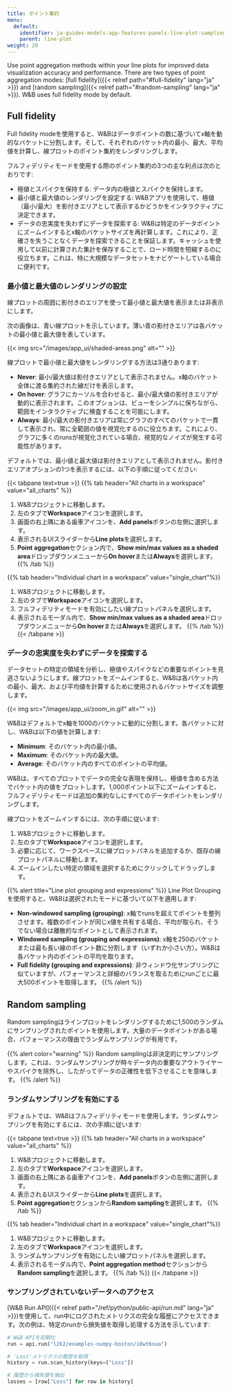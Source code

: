 ```yaml
---
title: ポイント集約
menu:
  default:
    identifier: ja-guides-models-app-features-panels-line-plot-sampling
    parent: line-plot
weight: 20
---
```


Use point aggregation methods within your line plots for improved data visualization accuracy and performance. There are two types of point aggregation modes: [full fidelity]({{< relref path="#full-fidelity" lang="ja" >}}) and [random sampling]({{< relref path="#random-sampling" lang="ja" >}}). W&B uses full fidelity mode by default.

## Full fidelity

Full fidelity modeを使用すると、W&Bはデータポイントの数に基づいてx軸を動的なバケットに分割します。そして、それぞれのバケット内の最小、最大、平均値を計算し、線プロットのポイント集約をレンダリングします。

フルフィデリティモードを使用する際のポイント集約の3つの主な利点は次のとおりです:

* 極値とスパイクを保持する: データ内の極値とスパイクを保持します。
* 最小値と最大値のレンダリングを設定する: W&Bアプリを使用して、極値（最小/最大）を影付きエリアとして表示するかどうかをインタラクティブに決定できます。
* データの忠実度を失わずにデータを探索する: W&Bは特定のデータポイントにズームインするとx軸のバケットサイズを再計算します。これにより、正確さを失うことなくデータを探索できることを保証します。キャッシュを使用して以前に計算された集計を保存することで、ロード時間を短縮するのに役立ちます。これは、特に大規模なデータセットをナビゲートしている場合に便利です。

### 最小値と最大値のレンダリングの設定

線プロットの周囲に影付きのエリアを使って最小値と最大値を表示または非表示にします。

次の画像は、青い線プロットを示しています。薄い青の影付きエリアは各バケットの最小値と最大値を表しています。

{{< img src="/images/app_ui/shaded-areas.png" alt="" >}}

線プロットで最小値と最大値をレンダリングする方法は3通りあります:

* **Never**: 最小/最大値は影付きエリアとして表示されません。x軸のバケット全体に渡る集約された線だけを表示します。
* **On hover**: グラフにカーソルを合わせると、最小/最大値の影付きエリアが動的に表示されます。このオプションは、ビューをシンプルに保ちながら、範囲をインタラクティブに検査することを可能にします。
* **Always**: 最小/最大の影付きエリアは常にグラフのすべてのバケットで一貫して表示され、常に全範囲の値を視覚化するのに役立ちます。これにより、グラフに多くのrunsが視覚化されている場合、視覚的なノイズが発生する可能性があります。

デフォルトでは、最小値と最大値は影付きエリアとして表示されません。影付きエリアオプションの1つを表示するには、以下の手順に従ってください:

{{< tabpane text=true >}}
{{% tab header="All charts in a workspace" value="all_charts" %}}
1. W&Bプロジェクトに移動します。
2. 左のタブで**Workspace**アイコンを選択します。
3. 画面の右上隅にある歯車アイコンを、**Add panels**ボタンの左側に選択します。
4. 表示されるUIスライダーから**Line plots**を選択します。
5. **Point aggregation**セクション内で、**Show min/max values as a shaded area**ドロップダウンメニューから**On hover**または**Always**を選択します。
{{% /tab %}}

{{% tab header="Individual chart in a workspace" value="single_chart"%}}
1. W&Bプロジェクトに移動します。
2. 左のタブで**Workspace**アイコンを選択します。
3. フルフィデリティモードを有効にしたい線プロットパネルを選択します。
4. 表示されるモーダル内で、**Show min/max values as a shaded area**ドロップダウンメニューから**On hover**または**Always**を選択します。
{{% /tab %}}
{{< /tabpane >}}

### データの忠実度を失わずにデータを探索する

データセットの特定の領域を分析し、極値やスパイクなどの重要なポイントを見逃さないようにします。線プロットをズームインすると、W&Bは各バケット内の最小、最大、および平均値を計算するために使用されるバケットサイズを調整します。

{{< img src="/images/app_ui/zoom_in.gif" alt="" >}}

W&Bはデフォルトでx軸を1000のバケットに動的に分割します。各バケットに対し、W&Bは以下の値を計算します:

- **Minimum**: そのバケット内の最小値。
- **Maximum**: そのバケット内の最大値。
- **Average**: そのバケット内のすべてのポイントの平均値。

W&Bは、すべてのプロットでデータの完全な表現を保持し、極値を含める方法でバケット内の値をプロットします。1,000ポイント以下にズームインすると、フルフィデリティモードは追加の集約なしにすべてのデータポイントをレンダリングします。

線プロットをズームインするには、次の手順に従います:

1. W&Bプロジェクトに移動します。
2. 左のタブで**Workspace**アイコンを選択します。
3. 必要に応じて、ワークスペースに線プロットパネルを追加するか、既存の線プロットパネルに移動します。
4. ズームインしたい特定の領域を選択するためにクリックしてドラッグします。

{{% alert title="Line plot grouping and expressions" %}}
Line Plot Groupingを使用すると、W&Bは選択されたモードに基づいて以下を適用します:

- **Non-windowed sampling (grouping)**: x軸でrunsを超えてポイントを整列させます。複数のポイントが同じx値を共有する場合、平均が取られ、そうでない場合は離散的なポイントとして表示されます。
- **Windowed sampling (grouping and expressions)**: x軸を250のバケットまたは最も長い線のポイント数に分割します（いずれか小さい方）。W&Bは各バケット内のポイントの平均を取ります。
- **Full fidelity (grouping and expressions)**: 非ウィンドウ化サンプリングに似ていますが、パフォーマンスと詳細のバランスを取るためにrunごとに最大500ポイントを取得します。
{{% /alert %}}

## Random sampling

Random samplingはラインプロットをレンダリングするために1,500のランダムにサンプリングされたポイントを使用します。大量のデータポイントがある場合、パフォーマンスの理由でランダムサンプリングが有用です。

{{% alert color="warning" %}}
Random samplingは非決定的にサンプリングします。これは、ランダムサンプリングが時々データ内の重要なアウトライヤーやスパイクを除外し、したがってデータの正確性を低下させることを意味します。
{{% /alert %}}

### ランダムサンプリングを有効にする
デフォルトでは、W&Bはフルフィデリティモードを使用します。ランダムサンプリングを有効にするには、次の手順に従います:

{{< tabpane text=true >}}
{{% tab header="All charts in a workspace" value="all_charts" %}}
1. W&Bプロジェクトに移動します。
2. 左のタブで**Workspace**アイコンを選択します。
3. 画面の右上隅にある歯車アイコンを、**Add panels**ボタンの左側に選択します。
4. 表示されるUIスライダーから**Line plots**を選択します。
5. **Point aggregation**セクションから**Random sampling**を選択します。
{{% /tab %}}

{{% tab header="Individual chart in a workspace" value="single_chart"%}}
1. W&Bプロジェクトに移動します。
2. 左のタブで**Workspace**アイコンを選択します。
3. ランダムサンプリングを有効にしたい線プロットパネルを選択します。
4. 表示されるモーダル内で、**Point aggregation method**セクションから**Random sampling**を選択します。
{{% /tab %}}
{{< /tabpane >}}

### サンプリングされていないデータへのアクセス

[W&B Run API]({{< relref path="/ref/python/public-api/run.md" lang="ja" >}})を使用して、run中にログされたメトリクスの完全な履歴にアクセスできます。次の例は、特定のrunから損失値を取得し処理する方法を示しています:

```python
# W&B APIを初期化
run = api.run("l2k2/examples-numpy-boston/i0wt6xua")

# 'Loss'メトリクスの履歴を取得
history = run.scan_history(keys=["Loss"])

# 履歴から損失値を抽出
losses = [row["Loss"] for row in history]
```